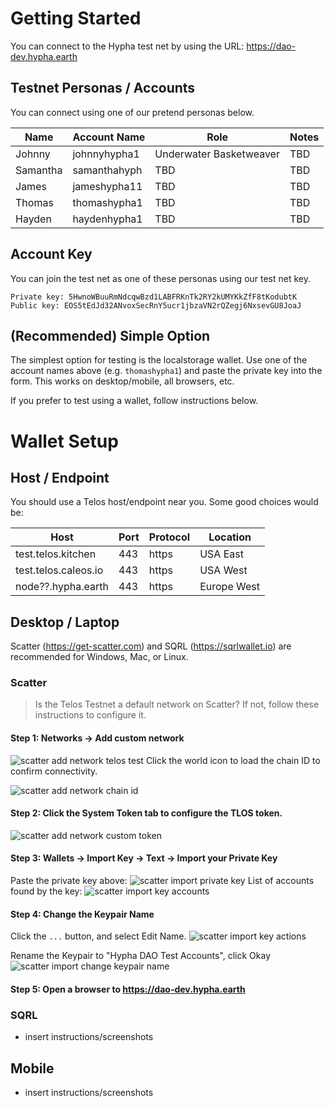 # Getting Started
You can connect to the Hypha test net by using the URL: https://dao-dev.hypha.earth

## Testnet Personas / Accounts
You can connect using one of our pretend personas below. 

Name     | Account Name | Role | Notes
-------- | ------------ | ---- | -----
Johnny   | johnnyhypha1 | Underwater Basketweaver  | TBD
Samantha | samanthahyph | TBD  | TBD
James    | jameshypha11 | TBD  | TBD
Thomas   | thomashypha1 | TBD  | TBD
Hayden   | haydenhypha1 | TBD  | TBD

## Account Key
You can join the test net as one of these personas using our test net key. 

```
Private key: 5HwnoWBuuRmNdcqwBzd1LABFRKnTk2RY2kUMYKkZfF8tKodubtK
Public key: EOS5tEdJd32ANvoxSecRnY5ucr1jbzaVN2rQZegj6NxsevGU8JoaJ
```

## (Recommended) Simple Option
The simplest option for testing is the localstorage wallet. Use one of the account names above (e.g. ```thomashypha1```) and paste the private key into the form. This works on desktop/mobile, all browsers, etc. 

If you prefer to test using a wallet, follow instructions below.

# Wallet Setup
## Host / Endpoint
You should use a Telos host/endpoint near you. Some good choices would be:

Host    | Port | Protocol | Location
--------|------|----------|---------
test.telos.kitchen | 443 | https | USA East
test.telos.caleos.io | 443 | https | USA West
node??.hypha.earth | 443 | https | Europe West

## Desktop / Laptop
Scatter (https://get-scatter.com) and SQRL (https://sqrlwallet.io) are recommended for Windows, Mac, or Linux.

### Scatter
> Is the Telos Testnet a default network on Scatter?  If not, follow these instructions to configure it.

#### Step 1: Networks -> Add custom network
![scatter add network telos test](../img/scatter-add-network-telos-test.png)
Click the world icon to load the chain ID to confirm connectivity.

![scatter add network chain id](../img/scatter-add-network-chain-id.png)
#### Step 2: Click the System Token tab to configure the TLOS token.
![scatter add network custom token](../img/scatter-add-network-custom-token.png)
#### Step 3: Wallets -> Import Key -> Text -> Import your Private Key
Paste the private key above:
![scatter import private key](../img/scatter-import-private-key.png)
List of accounts found by the key:
![scatter import key accounts](../img/scatter-import-key-accounts.png)
#### Step 4: Change the Keypair Name
Click the ```...``` button, and select Edit Name. 
![scatter import key actions](../img/scatter-import-key-actions.png)

Rename the Keypair to "Hypha DAO Test Accounts", click Okay
![scatter import change keypair name](../img/scatter-import-change-keypair-name.png)
#### Step 5: Open a browser to https://dao-dev.hypha.earth

### SQRL 
- insert instructions/screenshots

## Mobile
- insert instructions/screenshots
